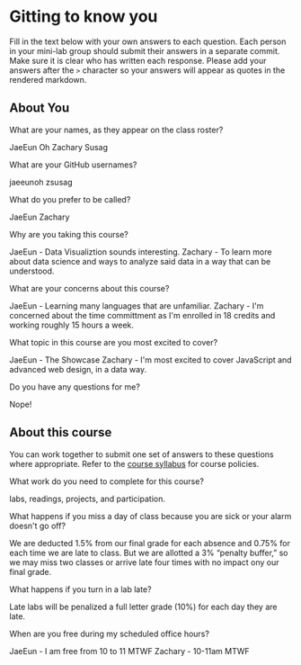 # Gitting to know you
Fill in the text below with your own answers to each question. Each person in your mini-lab group should submit their answers in a separate commit. Make sure it is clear who has written each response. Please add your answers after the `>` character so your answers will appear as quotes in the rendered markdown.

## About You
What are your names, as they appear on the class roster?
> 
JaeEun Oh
Zachary Susag

What are your GitHub usernames?
> 
jaeeunoh
zsusag

What do you prefer to be called?
> 
JaeEun
Zachary

Why are you taking this course?
> 
JaeEun - Data Visualiztion sounds interesting. 
Zachary - To learn more about data science and ways to analyze said data in a way that can be understood.

What are your concerns about this course?
> 
JaeEun - Learning many languages that are unfamiliar. 
Zachary - I'm concerned about the time committment as I'm enrolled in 18 credits and working roughly 15 hours a week.

What topic in this course are you most excited to cover?
> 
JaeEun - The Showcase 
Zachary - I'm most excited to cover JavaScript and advanced web design, in a data way.

Do you have any questions for me?
> 
Nope!

## About this course
You can work together to submit one set of answers to these questions where appropriate. Refer to the [course syllabus](http://www.cs.grinnell.edu/~curtsinger/teaching/2017S/CSC395/syllabus/) for course policies.

What work do you need to complete for this course?
> 
labs, readings, projects, and participation.

What happens if you miss a day of class because you are sick or your alarm doesn't go off?
> 
We are deducted 1.5% from our final grade for each absence and 0.75% for each time we are late to class. But we are allotted a 3% “penalty buffer,” so we may miss two classes or arrive late four times with no impact ony our final grade. 

What happens if you turn in a lab late?
> 
Late labs will be penalized a full letter grade (10%) for each day they are late.

When are you free during my scheduled office hours?
> 
JaeEun - I am free from 10 to 11 MTWF
Zachary - 10-11am MTWF
